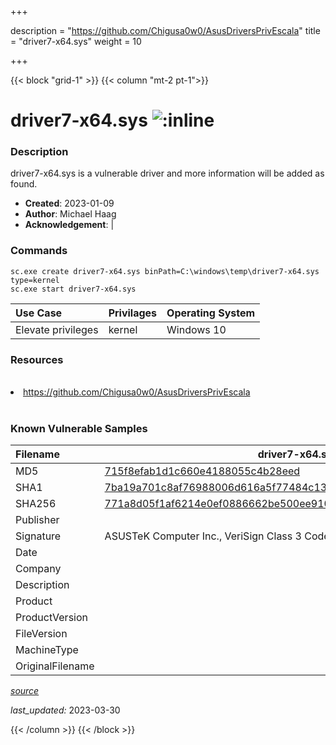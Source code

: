 +++

description = "https://github.com/Chigusa0w0/AsusDriversPrivEscala"
title = "driver7-x64.sys"
weight = 10

+++


{{< block "grid-1" >}}
{{< column "mt-2 pt-1">}}


# driver7-x64.sys ![:inline](/images/twitter_verified.png) 


### Description

driver7-x64.sys is a vulnerable driver and more information will be added as found.

- **Created**: 2023-01-09
- **Author**: Michael Haag
- **Acknowledgement**:  | [](https://twitter.com/)

### Commands

```
sc.exe create driver7-x64.sys binPath=C:\windows\temp\driver7-x64.sys type=kernel
sc.exe start driver7-x64.sys
```

| Use Case | Privilages | Operating System | 
|:---- | ---- | ---- |
| Elevate privileges | kernel | Windows 10 |

### Resources
<br>
<li><a href=" https://github.com/Chigusa0w0/AsusDriversPrivEscala"> https://github.com/Chigusa0w0/AsusDriversPrivEscala</a></li>
<br>

### Known Vulnerable Samples

| Filename | driver7-x64.sys |
|:---- | ---- | 
| MD5 | <a href="https://www.virustotal.com/gui/file/715f8efab1d1c660e4188055c4b28eed">715f8efab1d1c660e4188055c4b28eed</a> |
| SHA1 | <a href="https://www.virustotal.com/gui/file/7ba19a701c8af76988006d616a5f77484c13cb0a">7ba19a701c8af76988006d616a5f77484c13cb0a</a> |
| SHA256 | <a href="https://www.virustotal.com/gui/file/771a8d05f1af6214e0ef0886662be500ee910ab99f0154227067fddcfe08a3dd">771a8d05f1af6214e0ef0886662be500ee910ab99f0154227067fddcfe08a3dd</a> |
| Publisher |  |
| Signature | ASUSTeK Computer Inc., VeriSign Class 3 Code Signing 2010 CA, VeriSign   |
| Date |  |
| Company |  |
| Description |  |
| Product |  |
| ProductVersion |  |
| FileVersion |  |
| MachineType |  |
| OriginalFilename |  |



[*source*](https://github.com/magicsword-io/LOLDrivers/tree/main/yaml/driver7-x64.sys.yml)

*last_updated:* 2023-03-30








{{< /column >}}
{{< /block >}}
